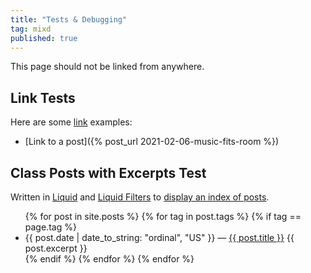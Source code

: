 ```yaml
---
title: "Tests & Debugging"
tag: mixd
published: true
---
```

This page should not be linked from anywhere.

## Link Tests
Here are some [link](https://jekyllrb.com/docs/liquid/tags/#link) examples:
<!-- * [Link to a document]({% link intangible.md %}) -->
* [Link to a post]({% post_url 2021-02-06-music-fits-room %})
<!-- * [Link to a page]({% link intangible.html %}) -->

## Class Posts with Excerpts Test
Written in [Liquid](https://shopify.github.io/liquid/) and [Liquid Filters](https://jekyllrb.com/docs/liquid/filters/) to [display an index of posts](https://jekyllrb.com/docs/posts/).
<ul>
{% for post in site.posts %}
{% for tag in post.tags %}
{% if tag == page.tag %}
  <li>
    {{ post.date | date_to_string: "ordinal", "US" }} — <a href="{{ post.url }}">{{ post.title }}</a>
    {{ post.excerpt }}
  </li>
{% endif %}
{% endfor %}
{% endfor %}
</ul>